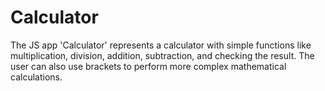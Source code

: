 # Calculator

The JS app 'Calculator' represents a calculator with simple functions like multiplication, division, addition, subtraction, and checking the result. The user can also use brackets to perform more complex mathematical calculations.